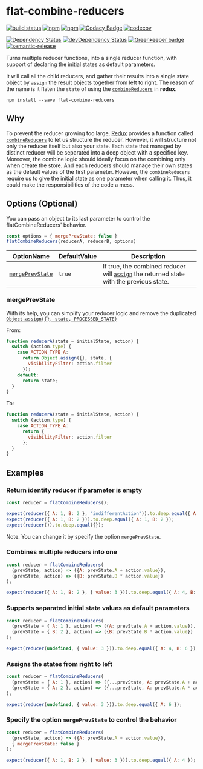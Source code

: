 # flat-combine-reducers

[![build status](https://travis-ci.org/SanCoder-Q/flat-combine-reducers.svg?branch=master)](https://travis-ci.org/SanCoder-Q/flat-combine-reducers)
[![npm](https://img.shields.io/npm/v/flat-combine-reducers.svg)](https://www.npmjs.com/package/flat-combine-reducers)
[![npm](https://img.shields.io/npm/dt/flat-combine-reducers.svg)](https://www.npmjs.com/package/flat-combine-reducers)
[![Codacy Badge](https://api.codacy.com/project/badge/Grade/336c101353bf45b5b32f5672fdf88553)](https://www.codacy.com/app/sancoder-q/flat-combine-reducers?utm_source=github.com&amp;utm_medium=referral&amp;utm_content=SanCoder-Q/flat-combine-reducers&amp;utm_campaign=Badge_Grade)
[![codecov](https://codecov.io/gh/SanCoder-Q/flat-combine-reducers/branch/master/graph/badge.svg)](https://codecov.io/gh/SanCoder-Q/flat-combine-reducers)

[![Dependency Status](https://david-dm.org/sancoder-q/flat-combine-reducers.svg)](https://david-dm.org/sancoder-q/flat-combine-reducers)
[![devDependency Status](https://david-dm.org/sancoder-q/flat-combine-reducers/dev-status.svg)](https://david-dm.org/sancoder-q/flat-combine-reducers#info=devDependencies)
[![Greenkeeper badge](https://badges.greenkeeper.io/SanCoder-Q/flat-combine-reducers.svg)](https://greenkeeper.io/)
[![semantic-release](https://img.shields.io/badge/%20%20%F0%9F%93%A6%F0%9F%9A%80-semantic--release-e10079.svg)](https://github.com/semantic-release/semantic-release)

Turns multiple reducer functions, into a single reducer function, with support of declaring the initial states as default parameters.

It will call all the child reducers, and gather their results into a single state object by [`assign`](https://developer.mozilla.org/en/docs/Web/JavaScript/Reference/Global_Objects/Object/assign) the result objects together from left to right.
The reason of the name is it flaten the `state` of using the [`combineReducers`](https://github.com/reactjs/redux/blob/master/docs/api/combineReducers.md) in **redux**.

```
npm install --save flat-combine-reducers
```

## Why
To prevent the reducer growing too large, [Redux](http://redux.js.org/) provides a function called [`combineReducers`](http://redux.js.org/docs/recipes/reducers/UsingCombineReducers.html) to let us structure the reducer. However, it will structure not only the reducer itself but also your state. Each state that managed by distinct reducer will be separated into a deep object with a specified key.
Moreover, the combine logic should ideally focus on the combining only when create the store. And each reducers should manage their own states as the default values of the first parameter. However, the `combineReducers` require us to give the initial state as one parameter when calling it. Thus, it could make the responsibilities of the code a mess. 

## Options (Optional)
You can pass an object to its last parameter to control the flatCombineReducers' behavior.

```js
const options = { mergePrevState: false }
flatCombineReducers(reducerA, reducerB, options)
```

| OptionName  | DefaultValue | Description |
| ---  | --- | --- |
| [`mergePrevState`](#mergeprevstate)  | `true` | If true, the combined reducer will [`assign`](https://developer.mozilla.org/en/docs/Web/JavaScript/Reference/Global_Objects/Object/assign) the returned state with the previous state. |

### mergePrevState
With its help, you can simplify your reducer logic and remove the duplicated [`Object.assign({}, state, PROCESSED_STATE)`](http://redux.js.org/docs/basics/Reducers.html)

From:

```js
function reducerA(state = initialState, action) {
  switch (action.type) {
    case ACTION_TYPE_A:
      return Object.assign({}, state, {
        visibilityFilter: action.filter
      });
    default:
      return state;
  }
}
```

To:

```js
function reducerA(state = initialState, action) {
  switch (action.type) {
    case ACTION_TYPE_A:
      return {
        visibilityFilter: action.filter
      };
  }
}
```


## Examples

### Return identity reducer if parameter is empty
```js
const reducer = flatCombineReducers();

expect(reducer({ A: 1, B: 2 }, "indifferentAction")).to.deep.equal({ A: 1, B: 2 });
expect(reducer({ A: 1, B: 2 })).to.deep.equal({ A: 1, B: 2 });
expect(reducer()).to.deep.equal({});
```

Note. You can change it by specify the option `mergePrevState`.

### Combines multiple reducers into one
```js
const reducer = flatCombineReducers(
  (prevState, action) => ({A: prevState.A + action.value}),
  (prevState, action) => ({B: prevState.B * action.value})
);

expect(reducer({ A: 1, B: 2 }, { value: 3 })).to.deep.equal({ A: 4, B: 6 });
```

### Supports separated initial state values as default parameters
```js
const reducer = flatCombineReducers(
  (prevState = { A: 1 }, action) => ({A: prevState.A + action.value}),
  (prevState = { B: 2 }, action) => ({B: prevState.B * action.value})
);

expect(reducer(undefined, { value: 3 })).to.deep.equal({ A: 4, B: 6 });
```

### Assigns the states from right to left
```js
const reducer = flatCombineReducers(
  (prevState = { A: 1 }, action) => ({...prevState, A: prevState.A + action.value}),
  (prevState = { A: 2 }, action) => ({...prevState, A: prevState.A * action.value})
);

expect(reducer(undefined, { value: 3 })).to.deep.equal({ A: 6 });
```

### Specify the option `mergePrevState` to control the behavior
```js
const reducer = flatCombineReducers(
  (prevState, action) => ({A: prevState.A + action.value}),
  { mergePrevState: false }
);

expect(reducer({ A: 1, B: 2 }, { value: 3 })).to.deep.equal({ A: 4 });
```

